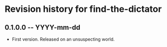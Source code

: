 # Revision history for find-the-dictator

## 0.1.0.0 -- YYYY-mm-dd

* First version. Released on an unsuspecting world.

